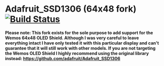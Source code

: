 # Adafruit_SSD1306 (64x48 fork) [![Build Status](https://travis-ci.org/adafruit/Adafruit_SSD1306.svg?branch=master)](https://travis-ci.org/adafruit/Adafruit_SSD1306)

**Please note: This fork exists for the sole purpose to add support for the Wemos 64x48 OLED Shield. Although I was very careful to leave everything intact I have only tested it with this particular display and can't guarantee that it will still work with other models. If you are not targeting the Wemos OLED Shield I highly recommend using the original library instead: https://github.com/adafruit/Adafruit_SSD1306**
